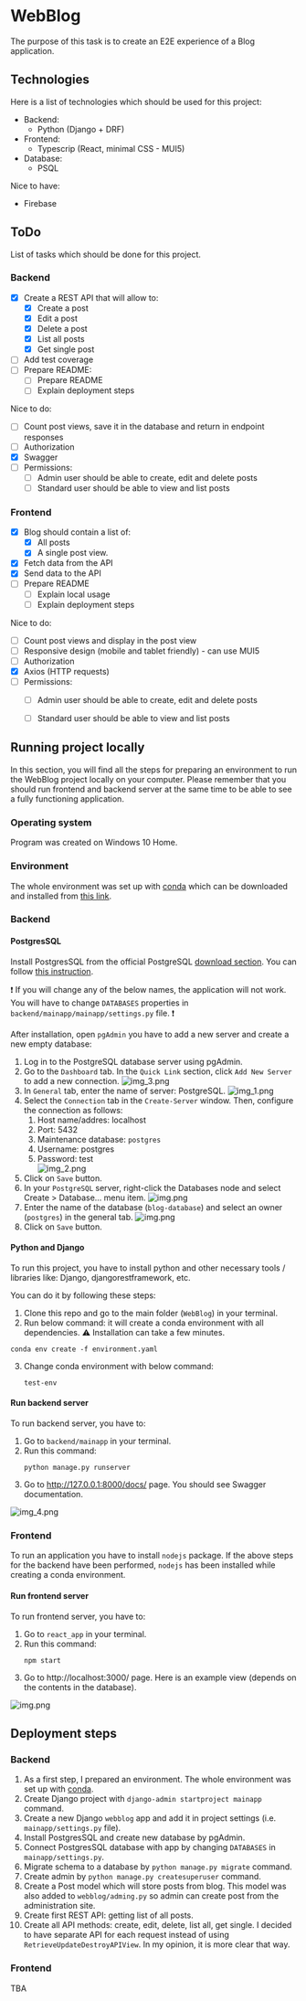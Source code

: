 # WebBlog

The purpose of this task is to create an E2E experience of a Blog application.

## Technologies
Here is a list of technologies which should be used for this project:
* Backend:
  * Python (Django + DRF)
* Frontend:
  * Typescrip (React, minimal CSS - MUI5)
* Database:
  * PSQL

Nice to have:
* Firebase

## ToDo 

List of tasks which should be done for this project.

### Backend
- [X] Create a REST API that will allow to:
  - [X] Create a post
  - [X] Edit a post
  - [X] Delete a post
  - [X] List all posts
  - [X] Get single post
- [ ] Add test coverage
- [ ] Prepare README:
  - [ ] Prepare README
  - [ ] Explain deployment steps

Nice to do:
- [ ] Count post views, save it in the database and return in endpoint responses
- [ ] Authorization
- [X] Swagger
- [ ] Permissions:
  - [ ] Admin user should be able to create, edit and delete posts
  - [ ] Standard user should be able to view and list posts

### Frontend
- [X] Blog should contain a list of:
  - [X] All posts 
  - [X] A single post view.
- [X] Fetch data from the API
- [X] Send data to the API
- [ ] Prepare README
  - [ ] Explain local usage
  - [ ] Explain deployment steps

Nice to do:
- [ ] Count post views and display in the post view
- [ ] Responsive design (mobile and tablet friendly) - can use MUI5
- [ ] Authorization
- [X] Axios (HTTP requests)
- [ ] Permissions:
  - [ ] Admin user should be able to create, edit and delete posts
  - [ ] Standard user should be able to view and list posts
  

## Running project locally

In this section, you will find all the steps for preparing an environment to run the WebBlog project locally on your computer.
Please remember that you should run frontend and backend server at the same time to be able to see a fully functioning application. 

### Operating system

Program was created on Windows 10 Home.

### Environment

The whole environment was set up with [conda](https://docs.conda.io/en/latest/) which can be downloaded and installed from [this link](https://docs.conda.io/en/latest/miniconda.html).

### Backend

#### PostgresSQL

Install PostgresSQL from the official PostgreSQL [download section](https://www.postgresql.org/download/).
You can follow [this instruction](https://www.enterprisedb.com/docs/supported-open-source/postgresql/installer/02_installing_postgresql_with_the_graphical_installation_wizard/01_invoking_the_graphical_installer/).

:exclamation: If you will change any of the below names, the application will not work. You will have to change `DATABASES` properties in `backend/mainapp/mainapp/settings.py` file. :exclamation:

After installation, open `pgAdmin` you have to add a new server and create a new empty database:

1. Log in to the PostgreSQL database server using pgAdmin.
2. Go to the `Dashboard` tab. In the `Quick Link` section, click `Add New Server` to add a new connection.
![img_3.png](assets/database1.png)
3. In `General` tab, enter the name of server: PostgreSQL.
![img_1.png](assets/database2.png)
4. Select the `Connection` tab in the `Create-Server` window. Then, configure the connection as follows:
   1. Host name/addres: localhost
   2. Port: 5432
   3. Maintenance database: `postgres`
   4. Username: postgres
   5. Password: test     
   ![img_2.png](assets/database3.png)
5. Click on `Save` button.
6. In your `PostgreSQL` server, right-click the Databases node and select Create > Database… menu item.
![img.png](assets/database4.png)
7. Enter the name of the database (`blog-database`) and select an owner (`postgres`) in the general tab.
![img.png](assets/database5.png)
8. Click on `Save` button.

#### Python and Django

To run this project, you have to install python and other necessary tools / libraries like: Django, djangorestframework, etc. 

You can do it by following these steps:

1. Clone this repo and go to the main folder (`WebBlog`) in your terminal.
2. Run below command: it will create a conda environment with all dependencies. :warning: Installation can take a few minutes.
  ```commandline
  conda env create -f environment.yaml
  ```
3. Change conda environment with below command:
    ```commandline
    test-env
    ```

#### Run backend server

To run backend server, you have to:
1. Go to `backend/mainapp` in your terminal.
2. Run this command:
    ```commandline
    python manage.py runserver
    ```
3. Go to http://127.0.0.1:8000/docs/ page. You should see Swagger documentation.

![img_4.png](assets/swagger.png)

### Frontend

To run an application you have to install `nodejs` package. If the above steps for the backend have been performed, `nodejs` has been installed while creating a conda environment.

#### Run frontend server

To run frontend server, you have to:
1. Go to `react_app` in your terminal.
2. Run this command:
    ```commandline
    npm start
    ```
3. Go to http://localhost:3000/ page. Here is an example view (depends on the contents in the database).

![img.png](assets/main_page.png)

## Deployment steps

### Backend

1. As a first step, I prepared an environment. The whole environment was set up with [conda](https://docs.conda.io/en/latest/).
2. Create Django project with `django-admin startproject mainapp` command.
3. Create a new Django `webblog` app and add it in project settings (i.e. `mainapp/settings.py` file).
4. Install PostgresSQL and create new database by pgAdmin.
5. Connect PostgresSQL database with app by changing `DATABASES` in `mainapp/settings.py`.
6. Migrate schema to a database by `python manage.py migrate` command.
7. Create admin by `python manage.py createsuperuser` command.
8. Create a Post model which will store posts from blog. This model was also added to `webblog/adming.py` so admin can create post from the administration site.
9. Create first REST API: getting list of all posts.
10. Create all API methods: create, edit, delete, list all, get single. I decided to have separate API for each request instead of using `RetrieveUpdateDestroyAPIView`. In my opinion, it is more clear that way.

### Frontend

TBA
